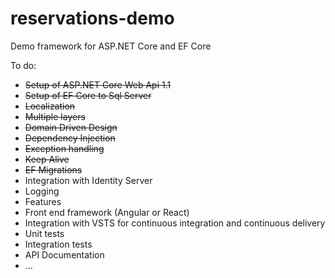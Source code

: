 # reservations-demo
Demo framework for ASP.NET Core and EF Core

To do:

- <s>Setup of ASP.NET Core Web Api 1.1</s>
- <s>Setup of EF Core to Sql Server</s>
- <s>Localization</s>
- <s>Multiple layers</s>
- <s>Domain Driven Design</s>
- <s>Dependency Injection</s>
- <s>Exception handling</s>
- <s>Keep Alive</s>
- <s>EF Migrations</s>
- Integration with Identity Server
- Logging
- Features
- Front end framework (Angular or React)
- Integration with VSTS for continuous integration and continuous delivery
- Unit tests
- Integration tests
- API Documentation
- ...

